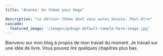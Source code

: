 ```yaml
---
title: "Ananke: Un thème pour Hugo"

description: "Le dernier thème dont vous aurez besoin. Peut-être"
cascade:
  featured_image: '/images/gohugo-default-sample-hero-image.jpg'
---
```

Bienvenu sur mon blog à propos de mon travail du moment. Je travail sur une idée de livre. Vous pouvez lire quelques chapitres plus bas.
